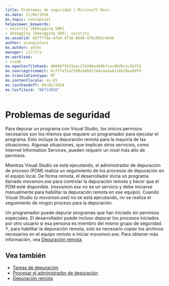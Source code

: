 ```yaml
---
title: Problemas de seguridad | Microsoft Docs
ms.date: 11/04/2016
ms.topic: conceptual
helpviewer_keywords:
- security [Debugging SDK]
- debugging [Debugging SDK], security
ms.assetid: d6ffff0a-afb4-4f38-86d8-476c881c4e4b
author: acangialosi
ms.author: anthc
manager: jillfra
ms.workload:
- vssdk
ms.openlocfilehash: 40898f5633eac374206ed40bfcac96d9c1c5b753
ms.sourcegitcommit: 6cfffa72af599a9d667249caaaa411bb28ea69fd
ms.translationtype: MT
ms.contentlocale: es-ES
ms.lasthandoff: 09/02/2020
ms.locfileid: "80713050"
---
```

# <a name="security-issues"></a>Problemas de seguridad
Para depurar un programa con Visual Studio, los únicos permisos necesarios son los mismos que requiere un programador para ejecutar el programa. Esto incluye la depuración remota para la mayoría de las situaciones. Algunas situaciones, que implican otros servicios, como Internet Information Services, pueden requerir un nivel más alto de permisos.

 Mientras Visual Studio se está ejecutando, el administrador de depuración de proceso (PDM) realiza un seguimiento de los procesos de depuración en el equipo local. De forma remota, el desarrollador inicia un programa llamado *msvsmon.exe* para controlar la depuración remota y hacer que el PDM esté disponible. (*msvsmon.exe* no es un servicio y debe iniciarse manualmente para habilitar la depuración remota en ese equipo). Cuando Visual Studio (o *msvsmon.exe*) no se está ejecutando, no se realiza el seguimiento de ningún proceso para la depuración.

 Un programador puede depurar programas que han iniciado sin permisos especiales. El desarrollador puede incluso depurar los procesos iniciados por otro usuario si esa persona es miembro del mismo grupo de seguridad. Y, para habilitar la depuración remota, solo es necesario copiar los archivos necesarios en el equipo remoto e iniciar *msvsmon.exe*. Para obtener más información, vea [Depuración remota](../../debugger/remote-debugging.md).

## <a name="see-also"></a>Vea también
- [Tareas de depuración](../../extensibility/debugger/debugging-tasks.md)
- [Procesar el administrador de depuración](../../extensibility/debugger/process-debug-manager.md)
- [Depuración remota](../../debugger/remote-debugging.md)
